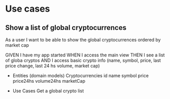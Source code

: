 #  Use cases

## Show a list of global cryptocurrences

As a user I want to be able to show the global cryptocurrences ordered by market cap

 GIVEN I have my app started
 WHEN I access the main view
 THEN I see a list of globa cryptos
 AND I access basic crypto info (name, symbol, price, last price change, last 24 hs volume, market cap)

- Entities (domain models)
    Cryptocurrencies
        id
        name
        symbol
        price
        price24hs
        volume24hs
        marketCap
        
- Use Cases
    Get a global crypto list

